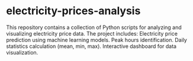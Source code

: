 # electricity-prices-analysis
This repository contains a collection of Python scripts for analyzing and visualizing electricity price data. The project includes:  Electricity price prediction using machine learning models.  Peak hours identification.  Daily statistics calculation (mean, min, max).  Interactive dashboard for data visualization.
